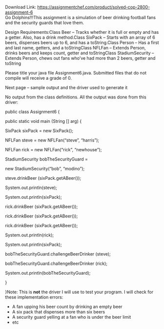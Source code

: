 Download Link: https://assignmentchef.com/product/solved-cop-2800-assignment-6
<br>
Go Dolphins!!!This assignment is a simulation of beer drinking football fans and the security guards that love them.

Design Requirements:Class Beer – Tracks whether it is full or empty and has a getter.  Also, has a drink method.Class SixPack – Starts with an array of 6 beers, dispenses beers up to 6, and has a toString.Class Person – Has a first and last name, getters, and a toStringClass NFLFan – Extends Person, drinks beers and keeps count, getter and toStringClass StadiumSecurity – Extends Person, chews out fans who’ve had more than 2 beers, getter and toString

<sup> </sup>

Please title your java file Assignment6.java.  Submitted files that do not compile will receive a grade of 0.




Next page – sample output and the driver used to generate it




No output from the class definitions.  All the output was done from this driver:




public class Assignment6 {

public static void main (String [] arg) {

SixPack sixPack = new SixPack();

NFLFan steve = new NFLFan(“steve”, “harris”);

NFLFan rick = new NFLFan(“rick”, “newhouse”);

StadiumSecurity bobTheSecurityGuard =

new StadiumSecurity(“bob”, “modino”);




steve.drinkBeer (sixPack.getABeer());

System.out.println(steve);

System.out.println(sixPack);




rick.drinkBeer (sixPack.getABeer());

rick.drinkBeer (sixPack.getABeer());

rick.drinkBeer (sixPack.getABeer());

System.out.println(rick);

System.out.println(sixPack);




bobTheSecurityGuard.challengeBeerDrinker (steve);

bobTheSecurityGuard.challengeBeerDrinker (rick);

System.out.println(bobTheSecurityGuard);

}

}Note:  This is <strong>not</strong> the driver I will use to test your program.   I will check for these implementation errors:

<ul>

 <li>A fan upping his beer count by drinking an empty beer</li>

 <li>A six pack that dispenses more than six beers</li>

 <li>A security guard yelling at a fan who is under the beer limit</li>

 <li>etc</li>

</ul>


